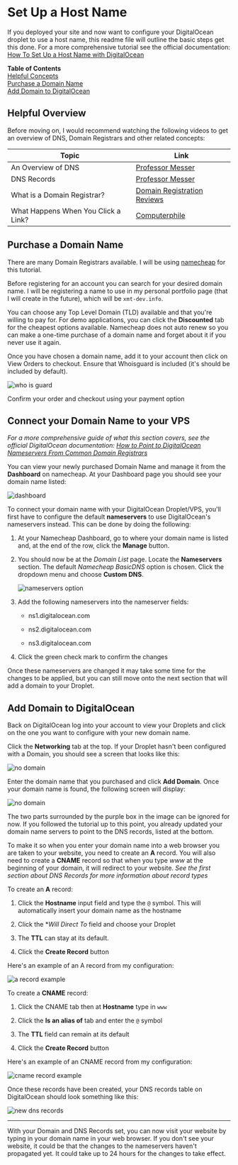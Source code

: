 # Set Up a Host Name

If you deployed your site and now want to configure your DigitalOcean droplet to use a host name, this readme file will outline the basic steps get this done.  For a more comprehensive tutorial see the official documentation: [How To Set Up a Host Name with DigitalOcean](https://www.digitalocean.com/community/tutorials/how-to-set-up-a-host-name-with-digitalocean)

**Table of Contents**       
[Helpful Concepts](#helpful-concepts)      
[Purchase a Domain Name](#purchase-a-domain-name)      
[Add Domain to DigitalOcean](#add-domain-to-digitalocean)      

##  Helpful Overview

Before moving on, I would recommend watching the following videos to get an overview of DNS, Domain Registrars and other related concepts:

 |      Topic       |   Link    |
 | ---------------- | --------- |
 | An Overview of DNS | [Professor Messer](https://www.youtube.com/watch?v=At_wGn1jA1E)
 | DNS Records | [Professor Messer](https://www.youtube.com/watch?v=7ufXpe14IEE)
 | What is a Domain Registrar? | [Domain Registration Reviews](https://www.youtube.com/watch?v=DbrHbKOZ5i4)
 | What Happens When You Click a Link? | [Computerphile](https://www.youtube.com/watch?v=keo0dglCj7I)

 ## Purchase a Domain Name

 There are many Domain Registrars available.  I will be using [namecheap](https://www.namecheap.com/) for this tutorial.

 Before registering for an account you can search for your desired domain name.  I will be registering a name to use in my personal portfolio page (that I will create in the future), which will be ```xmt-dev.info```.  
 
 You can choose any Top Level Domain (TLD) available and that you're willing to pay for.  For demo applications, you can click the **Discounted** tab for the cheapest options available.  Namecheap does not auto renew so you can make a one-time purchase of a domain name and forget about it if you never use it again.

 Once you have chosen a domain name, add it to your account then click on View Orders to checkout.  Ensure that Whoisguard is included (it's should be included by default).

 ![who is guard](img/whoisguard.png)

 Confirm your order and checkout using your payment option

 ## Connect your Domain Name to your VPS

 *For a more comprehensive guide of what this section covers, see the official DigitalOcean documentation: [How to Point to DigitalOcean Nameservers From Common Domain Registrars](https://www.digitalocean.com/community/tutorials/how-to-point-to-digitalocean-nameservers-from-common-domain-registrars#registrar-namecheap)*

 You can view your newly purchased Domain Name and manage it from the **Dashboard** on namecheap.  At your Dashboard page you should see your domain name listed:

  ![dashboard](img/namecheap_dashboard.png)

To connect your domain name with your DigitalOcean Droplet/VPS, you'll first have to configure the default **nameservers** to use DigitalOcean's nameservers instead.  This can be done by doing the following:

1.  At your Namecheap Dashboard, go to where your domain name is listed and, at the end of the row, click the **Manage** button.

2.  You should now be at the *Domain List* page.  Locate the **Nameservers** section.  The default *Namecheap BasicDNS* option is chosen.  Click the dropdown menu and choose **Custom DNS**.

    ![nameservers option](img/nameservers_option.png)

3.  Add the following nameservers into the nameserver fields:

    * ns1.digitalocean.com 

    * ns2.digitalocean.com

    * ns3.digitalocean.com

5.  Click the green check mark to confirm the changes

Once these nameservers are changed it may take some time for the changes to be applied, but you can still move onto the next section that will add a domain to your Droplet.

## Add Domain to DigitalOcean

Back on DigitalOcean log into your account to view your Droplets and click on the one you want to configure with your new domain name.

Click the **Networking** tab at the top.  If your Droplet hasn't been configured with a Domain, you should see a screen that looks like this:

![no domain](img/no_domain.png)

Enter the domain name that you purchased and click **Add Domain**.  Once your domain name is found, the following screen will display:

![no domain](img/domain_page.png)

The two parts surrounded by the purple box in the image can be ignored for now.  If you followed the tutorial up to this point, you already updated your domain name servers to point to the DNS records, listed at the bottom.

To make it so when you enter your domain name into a web browser you are taken to your website, you need to create an **A** record.  You will also need to create a **CNAME** record so that when you type *www* at the beginning of your domain, it will redirect to your website.  *See the first section about DNS Records for more information about record types*

To create an **A** record:

1.  Click the **Hostname** input field and type the ```@``` symbol.  This will automatically insert your domain name as the hostname

2.  Click the **Will Direct To* field and choose your Droplet

3.  The **TTL** can stay at its default.

4.  Click the **Create Record** button

Here's an example of an A record from my configuration:

![a record example](img/a_record_example.png)

To create a **CNAME** record:

1.  Click the CNAME tab then at **Hostname** type in ```www```

2.  Click the **Is an alias of** tab and enter the ```@``` symbol

3.  The **TTL** field can remain at its default

4.  Click the **Create Record** button

Here's an example of an CNAME record from my configuration:

![cname record example](img/cname_record_example.png)

Once these records have been created, your DNS records table on DigitalOcean should look something like this:

![new dns records](img/new_dns_records.png)


---

With your Domain and DNS Records set, you can now visit your website by typing in your domain name in your web browser.  If you don't see your website, it could be that the changes to the nameservers haven't propagated yet.  It could take up to 24 hours for the changes to take effect.














